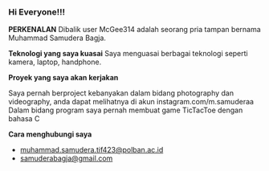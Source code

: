 ### Hi Everyone!!!


****PERKENALAN****
Dibalik user McGee314 adalah seorang pria tampan bernama Muhammad Samudera Bagja.

****Teknologi yang saya kuasai****
 Saya menguasai berbagai teknologi seperti kamera, laptop, handphone.

**Proyek yang saya akan kerjakan**

  Saya pernah berproject kebanyakan dalam bidang photography dan videography, anda dapat melihatnya di akun instagram.com/m.samuderaa
  Dalam bidang program saya pernah membuat game TicTacToe dengan bahasa C

**Cara menghubungi saya**

  - muhammad.samudera.tif423@polban.ac.id
  - samuderabagja@gmail.com
<!--
**McGee314/McGee314** is a ✨ _special_ ✨ repository because its `README.md` (this file) appears on your GitHub profile.

Here are some ideas to get you started:

- 🔭 I’m currently working on ...
- 🌱 I’m currently learning ...
- 👯 I’m looking to collaborate on ...
- 🤔 I’m looking for help with ...
- 💬 Ask me about ...
- 📫 How to reach me: ...
- 😄 Pronouns: ...
- ⚡ Fun fact: ...
-->
